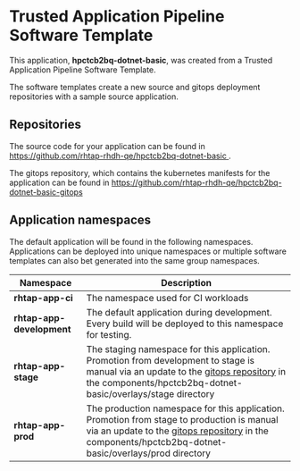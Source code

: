 # Trusted Application Pipeline Software Template

This application, **hpctcb2bq-dotnet-basic**, was created from a Trusted Application Pipeline Software Template.

The software templates create a new source and gitops deployment repositories with a sample source application. 

## Repositories

The source code for your application can be found in [https://github.com/rhtap-rhdh-qe/hpctcb2bq-dotnet-basic ](https://github.com/rhtap-rhdh-qe/hpctcb2bq-dotnet-basic ).
 
The gitops repository, which contains the kubernetes manifests for the application can be found in 
[https://github.com/rhtap-rhdh-qe/hpctcb2bq-dotnet-basic-gitops ](https://github.com/rhtap-rhdh-qe/hpctcb2bq-dotnet-basic-gitops ) 

## Application namespaces 

The default application will be found in the following namespaces. Applications can be deployed into unique namespaces or multiple software templates can also bet generated into the same group namespaces.  

|  Namespace   |  Description   |  
| -------- | -------- |
| **rhtap-app-ci** | The namespace used for CI workloads |
| **rhtap-app-development** | The default application during development. Every build will be deployed to this namespace for testing. |
| **rhtap-app-stage** | The staging namespace for this application. Promotion from development to stage is manual via an update to the [gitops repository](https://github.com/rhtap-rhdh-qe/hpctcb2bq-dotnet-basic-gitops ) in the components/hpctcb2bq-dotnet-basic/overlays/stage directory |
| **rhtap-app-prod** | The production namespace for this application. Promotion from stage to production is manual via an update to the [gitops repository](https://github.com/rhtap-rhdh-qe/hpctcb2bq-dotnet-basic-gitops ) in the components/hpctcb2bq-dotnet-basic/overlays/prod directory |